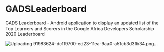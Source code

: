 # GADSLeaderboard
GADS Leaderboard - Android application to display an updated list of the Top Learners and Scorers in the Google Africa Developers Scholarship 2020 Leaderboard 

![Uploading 91983624-dc119700-ed23-11ea-9aa0-a51cb3d3fb34.png…]()
